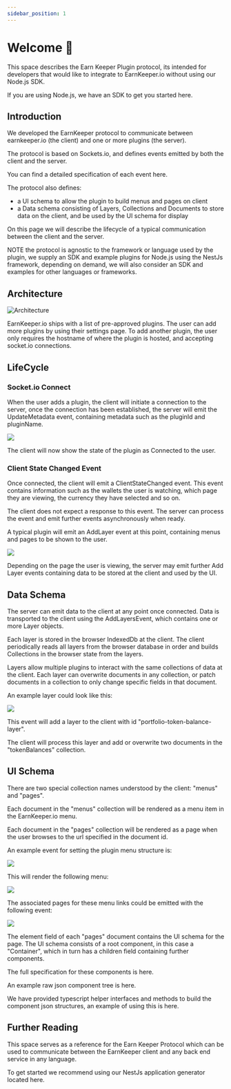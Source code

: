 ```yaml
---
sidebar_position: 1
---
```


# Welcome 👋

This space describes the Earn Keeper Plugin protocol, its intended for developers that would like to integrate to EarnKeeper.io without using our Node.js SDK.&#x20;

If you are using Node.js, we have an SDK to get you started here.

## Introduction

We developed the EarnKeeper protocol to communicate between earnkeeper.io (the client) and one or more plugins (the server).

The protocol is based on Sockets.io, and defines events emitted by both the client and the server.

You can find a detailed specification of each event here.

The protocol also defines:

* a UI schema to allow the plugin to build menus and pages on client
* a Data schema consisting of Layers, Collections and Documents to store data on the client, and be used by the UI schema for display

On this page we will describe the lifecycle of a typical communication between the client and the server.

NOTE the protocol is agnostic to the framework or language used by the plugin, we supply an SDK and example plugins for Node.js using the NestJs framework, depending on demand, we will also consider an SDK and examples for other languages or frameworks.

## Architecture

![Architecture](/img/protocol/4.png)

EarnKeeper.io ships with a list of pre-approved plugins. The user can add more plugins by using their settings page. To add another plugin, the user only requires the hostname of where the plugin is hosted, and accepting socket.io connections.

## LifeCycle

### Socket.io Connect

When the user adds a plugin, the client will initiate a connection to the server, once the connection has been established, the server will emit the UpdateMetadata event, containing metadata such as the pluginId and pluginName.

![](/img/protocol/1.png)

The client will now show the state of the plugin as Connected to the user.

### Client State Changed Event

Once connected, the client will emit a ClientStateChanged event. This event contains information such as the wallets the user is watching, which page they are viewing, the currency they have selected and so on.

The client does not expect a response to this event. The server can process the event and emit further events asynchronously when ready.

A typical plugin will emit an AddLayer event at this point, containing menus and pages to be shown to the user.&#x20;

![](/img/protocol/9.png)

Depending on the page the user is viewing, the server may emit further Add Layer events containing data to be stored at the client and used by the UI.

## Data Schema

The server can emit data to the client at any point once connected. Data is transported to the client using the AddLayersEvent, which contains one or more Layer objects.&#x20;

Each layer is stored in the browser IndexedDb at the client. The client periodically reads all layers from the browser database in order and builds Collections in the browser state from the layers.

Layers allow multiple plugins to interact with the same collections of data at the client. Each layer can overwrite documents in any collection, or patch documents in a collection to only change specific fields in that document.

An example layer could look like this:

![](/img/protocol/12.png)

This event will add a layer to the client with id "portfolio-token-balance-layer".

The client will process this layer and add or overwrite two documents in the "tokenBalances" collection.

## UI Schema

There are two special collection names understood by the client: "menus" and "pages".

Each document in the "menus" collection will be rendered as a menu item in the EarnKeeper.io menu.

Each document in the "pages" collection will be rendered as a page when the user browses to the url specified in the document id.

An example event for setting the plugin menu structure is:

![](/img/protocol/7.png)

This will render the following menu:

![](/img/protocol/5.png)

The associated pages for these menu links could be emitted with the following event:

![](/img/protocol/11.png)

The element field of each "pages" document contains the UI schema for the page. The UI schema consists of a root component, in this case a "Container", which in turn has a children field containing further components.

The full specification for these components is here.

An example raw json component tree is here.

We have provided typescript helper interfaces and methods to build the component json structures, an example of using this is here.

## Further Reading

This space serves as a reference for the Earn Keeper Protocol which can be used to communicate between the EarnKeeper client and any back end service in any language.

To get started we recommend using our NestJs application generator located here.



